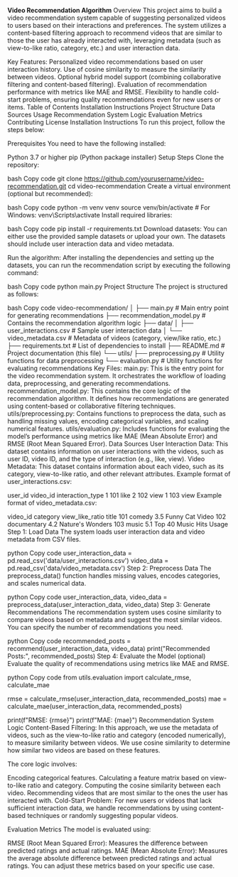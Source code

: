 **Video Recommendation Algorithm**
Overview
This project aims to build a video recommendation system capable of suggesting personalized videos to users based on their interactions and preferences. The system utilizes a content-based filtering approach to recommend videos that are similar to those the user has already interacted with, leveraging metadata (such as view-to-like ratio, category, etc.) and user interaction data.

Key Features:
Personalized video recommendations based on user interaction history.
Use of cosine similarity to measure the similarity between videos.
Optional hybrid model support (combining collaborative filtering and content-based filtering).
Evaluation of recommendation performance with metrics like MAE and RMSE.
Flexibility to handle cold-start problems, ensuring quality recommendations even for new users or items.
Table of Contents
Installation Instructions
Project Structure
Data Sources
Usage
Recommendation System Logic
Evaluation Metrics
Contributing
License
Installation Instructions
To run this project, follow the steps below:

Prerequisites
You need to have the following installed:

Python 3.7 or higher
pip (Python package installer)
Setup Steps
Clone the repository:

bash
Copy code
git clone https://github.com/yourusername/video-recommendation.git
cd video-recommendation
Create a virtual environment (optional but recommended):

bash
Copy code
python -m venv venv
source venv/bin/activate  # For Windows: venv\Scripts\activate
Install required libraries:

bash
Copy code
pip install -r requirements.txt
Download datasets: You can either use the provided sample datasets or upload your own. The datasets should include user interaction data and video metadata.

Run the algorithm: After installing the dependencies and setting up the datasets, you can run the recommendation script by executing the following command:

bash
Copy code
python main.py
Project Structure
The project is structured as follows:

bash
Copy code
video-recommendation/
│
├── main.py                     # Main entry point for generating recommendations
├── recommendation_model.py      # Contains the recommendation algorithm logic
├── data/
│   ├── user_interactions.csv   # Sample user interaction data
│   └── video_metadata.csv      # Metadata of videos (category, view/like ratio, etc.)
├── requirements.txt            # List of dependencies to install
├── README.md                   # Project documentation (this file)
└── utils/
    ├── preprocessing.py        # Utility functions for data preprocessing
    └── evaluation.py           # Utility functions for evaluating recommendations
Key Files:
main.py: This is the entry point for the video recommendation system. It orchestrates the workflow of loading data, preprocessing, and generating recommendations.
recommendation_model.py: This contains the core logic of the recommendation algorithm. It defines how recommendations are generated using content-based or collaborative filtering techniques.
utils/preprocessing.py: Contains functions to preprocess the data, such as handling missing values, encoding categorical variables, and scaling numerical features.
utils/evaluation.py: Includes functions for evaluating the model’s performance using metrics like MAE (Mean Absolute Error) and RMSE (Root Mean Squared Error).
Data Sources
User Interaction Data: This dataset contains information on user interactions with the videos, such as user ID, video ID, and the type of interaction (e.g., like, view).
Video Metadata: This dataset contains information about each video, such as its category, view-to-like ratio, and other relevant attributes.
Example format of user_interactions.csv:

user_id	video_id	interaction_type
1	101	like
2	102	view
1	103	view
Example format of video_metadata.csv:

video_id	category	view_like_ratio	title
101	comedy	3.5	Funny Cat Video
102	documentary	4.2	Nature's Wonders
103	music	5.1	Top 40 Music Hits
Usage
Step 1: Load Data
The system loads user interaction data and video metadata from CSV files.

python
Copy code
user_interaction_data = pd.read_csv('data/user_interactions.csv')
video_data = pd.read_csv('data/video_metadata.csv')
Step 2: Preprocess Data
The preprocess_data() function handles missing values, encodes categories, and scales numerical data.

python
Copy code
user_interaction_data, video_data = preprocess_data(user_interaction_data, video_data)
Step 3: Generate Recommendations
The recommendation system uses cosine similarity to compare videos based on metadata and suggest the most similar videos. You can specify the number of recommendations you need.

python
Copy code
recommended_posts = recommend(user_interaction_data, video_data)
print("Recommended Posts:", recommended_posts)
Step 4: Evaluate the Model (optional)
Evaluate the quality of recommendations using metrics like MAE and RMSE.

python
Copy code
from utils.evaluation import calculate_rmse, calculate_mae

rmse = calculate_rmse(user_interaction_data, recommended_posts)
mae = calculate_mae(user_interaction_data, recommended_posts)

print(f"RMSE: {rmse}")
print(f"MAE: {mae}")
Recommendation System Logic
Content-Based Filtering:
In this approach, we use the metadata of videos, such as the view-to-like ratio and category (encoded numerically), to measure similarity between videos. We use cosine similarity to determine how similar two videos are based on these features.

The core logic involves:

Encoding categorical features.
Calculating a feature matrix based on view-to-like ratio and category.
Computing the cosine similarity between each video.
Recommending videos that are most similar to the ones the user has interacted with.
Cold-Start Problem:
For new users or videos that lack sufficient interaction data, we handle recommendations by using content-based techniques or randomly suggesting popular videos.

Evaluation Metrics
The model is evaluated using:

RMSE (Root Mean Squared Error): Measures the difference between predicted ratings and actual ratings.
MAE (Mean Absolute Error): Measures the average absolute difference between predicted ratings and actual ratings.
You can adjust these metrics based on your specific use case.
